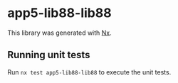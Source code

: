 # app5-lib88-lib88

This library was generated with [Nx](https://nx.dev).

## Running unit tests

Run `nx test app5-lib88-lib88` to execute the unit tests.
